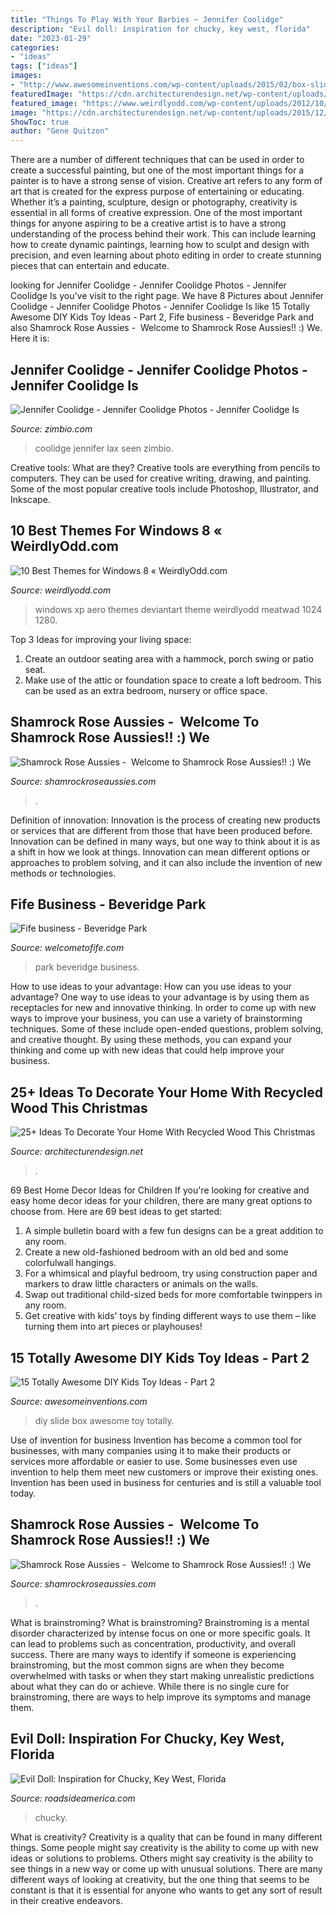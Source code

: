```yaml
---
title: "Things To Play With Your Barbies ~ Jennifer Coolidge"
description: "Evil doll: inspiration for chucky, key west, florida"
date: "2023-01-29"
categories:
- "ideas"
tags: ["ideas"]
images:
- "http://www.awesomeinventions.com/wp-content/uploads/2015/02/box-slide-kids.jpg"
featuredImage: "https://cdn.architecturendesign.net/wp-content/uploads/2015/12/AD-Ideas-To-Decorate-Your-Home-With-Recycled-Wood-This-28.jpg"
featured_image: "https://www.weirdlyodd.com/wp-content/uploads/2012/10/102.jpg"
image: "https://cdn.architecturendesign.net/wp-content/uploads/2015/12/AD-Ideas-To-Decorate-Your-Home-With-Recycled-Wood-This-28.jpg"
ShowToc: true
author: "Gene Quitzon"
---
```



There are a number of different techniques that can be used in order to create a successful painting, but one of the most important things for a painter is to have a strong sense of vision.
Creative art refers to any form of art that is created for the express purpose of entertaining or educating. Whether it’s a painting, sculpture, design or photography, creativity is essential in all forms of creative expression. One of the most important things for anyone aspiring to be a creative artist is to have a strong understanding of the process behind their work. This can include learning how to create dynamic paintings, learning how to sculpt and design with precision, and even learning about photo editing in order to create stunning pieces that can entertain and educate.

	

		
looking for Jennifer Coolidge - Jennifer Coolidge Photos - Jennifer Coolidge Is you've visit to the right page. We have 8 Pictures about Jennifer Coolidge - Jennifer Coolidge Photos - Jennifer Coolidge Is like 15 Totally Awesome DIY Kids Toy Ideas - Part 2, Fife business - Beveridge Park and also Shamrock Rose Aussies - ﻿﻿﻿ Welcome to Shamrock Rose Aussies!! :) We. Here it is:
		
    
## Jennifer Coolidge - Jennifer Coolidge Photos - Jennifer Coolidge Is

<img loading=lazy src="https://www4.pictures.zimbio.com/bg/Jennifer+Coolidge+seen+LAX+WUyei-GcRG1x.jpg" onerror="this.onerror=null;this.src='https://tse4.mm.bing.net/th?id=OIP.sbrtM7V8SBkgr-Vx1pTOBAHaLG&amp;pid=15.1';" alt="Jennifer Coolidge - Jennifer Coolidge Photos - Jennifer Coolidge Is">

_Source: zimbio.com_

>coolidge jennifer lax seen zimbio. 

	

Creative tools: What are they?
Creative tools are everything from pencils to computers. They can be used for creative writing, drawing, and painting. Some of the most popular creative tools include Photoshop, Illustrator, and Inkscape.

    
## 10 Best Themes For Windows 8 « WeirdlyOdd.com

<img loading=lazy src="https://www.weirdlyodd.com/wp-content/uploads/2012/10/102.jpg" onerror="this.onerror=null;this.src='https://tse4.mm.bing.net/th?id=OIP.l6Y60pNnc4AfjfpRD2FS9QHaEl&amp;pid=15.1';" alt="10 Best Themes for Windows 8 « WeirdlyOdd.com">

_Source: weirdlyodd.com_

>windows xp aero themes deviantart theme weirdlyodd meatwad 1024 1280. 

	

Top 3 Ideas for improving your living space:
1. Create an outdoor seating area with a hammock, porch swing or patio seat.
2. Make use of the attic or foundation space to create a loft bedroom. This can be used as an extra bedroom, nursery or office space.

    
## Shamrock Rose Aussies - ﻿﻿﻿ Welcome To Shamrock Rose Aussies!! :) We

<img loading=lazy src="http://shamrockroseaussies.com/yahoo_site_admin/assets/images/DSC_0193.265232256_std.JPG" onerror="this.onerror=null;this.src='https://tse1.mm.bing.net/th?id=OIP.lj85e7EfgKy6v4_C9fVR5wHaGM&amp;pid=15.1';" alt="Shamrock Rose Aussies - ﻿﻿﻿ Welcome to Shamrock Rose Aussies!! :) We">

_Source: shamrockroseaussies.com_

>. 

	

Definition of innovation:
Innovation is the process of creating new products or services that are different from those that have been produced before. Innovation can be defined in many ways, but one way to think about it is as a shift in how we look at things. Innovation can mean different options or approaches to problem solving, and it can also include the invention of new methods or technologies.

    
## Fife Business - Beveridge Park

<img loading=lazy src="https://www.welcometofife.com/mediaLibrary/images/english/57246.jpg" onerror="this.onerror=null;this.src='https://tse2.mm.bing.net/th?id=OIP.___YYbgjYoYiw6VIgWxVzAHaE8&amp;pid=15.1';" alt="Fife business - Beveridge Park">

_Source: welcometofife.com_

>park beveridge business. 

	

How to use ideas to your advantage: How can you use ideas to your advantage?
One way to use ideas to your advantage is by using them as receptacles for new and innovative thinking. In order to come up with new ways to improve your business, you can use a variety of brainstorming techniques. Some of these include open-ended questions, problem solving, and creative thought. By using these methods, you can expand your thinking and come up with new ideas that could help improve your business.

    
## 25+ Ideas To Decorate Your Home With Recycled Wood This Christmas

<img loading=lazy src="https://cdn.architecturendesign.net/wp-content/uploads/2015/12/AD-Ideas-To-Decorate-Your-Home-With-Recycled-Wood-This-28.jpg" onerror="this.onerror=null;this.src='https://tse3.mm.bing.net/th?id=OIP.NPpcTTLgr5XtO4qlGhRNXAHaLL&amp;pid=15.1';" alt="25+ Ideas To Decorate Your Home With Recycled Wood This Christmas">

_Source: architecturendesign.net_

>. 

	

69 Best Home Decor Ideas for Children
If you're looking for creative and easy home decor ideas for your children, there are many great options to choose from. Here are 69 best ideas to get started: 
1. A simple bulletin board with a few fun designs can be a great addition to any room. 
2. Create a new old-fashioned bedroom with an old bed and some colorfulwall hangings. 
3. For a whimsical and playful bedroom, try using construction paper and markers to draw little characters or animals on the walls. 
4. Swap out traditional child-sized beds for more comfortable twinppers in any room. 
5. Get creative with kids' toys by finding different ways to use them – like turning them into art pieces or playhouses! 

    
## 15 Totally Awesome DIY Kids Toy Ideas - Part 2

<img loading=lazy src="http://www.awesomeinventions.com/wp-content/uploads/2015/02/box-slide-kids.jpg" onerror="this.onerror=null;this.src='https://tse3.mm.bing.net/th?id=OIP.-iUFHgYKxStb3IFD6ohkQQHaFK&amp;pid=15.1';" alt="15 Totally Awesome DIY Kids Toy Ideas - Part 2">

_Source: awesomeinventions.com_

>diy slide box awesome toy totally. 

	

Use of invention for business
Invention has become a common tool for businesses, with many companies using it to make their products or services more affordable or easier to use. Some businesses even use invention to help them meet new customers or improve their existing ones. Invention has been used in business for centuries and is still a valuable tool today.

    
## Shamrock Rose Aussies - ﻿﻿﻿ Welcome To Shamrock Rose Aussies!! :) We

<img loading=lazy src="http://shamrockroseaussies.com/yahoo_site_admin/assets/images/DSC_0610.231175656_std.JPG" onerror="this.onerror=null;this.src='https://tse1.mm.bing.net/th?id=OIP.0Xyn7Md-Ag0cok6dL8DhiAHaE-&amp;pid=15.1';" alt="Shamrock Rose Aussies - ﻿﻿﻿ Welcome to Shamrock Rose Aussies!! :) We">

_Source: shamrockroseaussies.com_

>. 

	

What is brainstroming?
What is brainstroming? Brainstroming is a mental disorder characterized by intense focus on one or more specific goals. It can lead to problems such as concentration, productivity, and overall success. There are many ways to identify if someone is experiencing brainstroming, but the most common signs are when they become overwhelmed with tasks or when they start making unrealistic predictions about what they can do or achieve. While there is no single cure for brainstroming, there are ways to help improve its symptoms and manage them.

    
## Evil Doll: Inspiration For Chucky, Key West, Florida

<img loading=lazy src="https://www.roadsideamerica.com/attract/images/fl/FLKEYchucky_daisy1.jpg" onerror="this.onerror=null;this.src='https://tse4.mm.bing.net/th?id=OIP.iHOCEicBudwpoUmpqDwHCQAAAA&amp;pid=15.1';" alt="Evil Doll: Inspiration for Chucky, Key West, Florida">

_Source: roadsideamerica.com_

>chucky. 

	

What is creativity?
Creativity is a quality that can be found in many different things. Some people might say creativity is the ability to come up with new ideas or solutions to problems. Others might say creativity is the ability to see things in a new way or come up with unusual solutions. There are many different ways of looking at creativity, but the one thing that seems to be constant is that it is essential for anyone who wants to get any sort of result in their creative endeavors.

